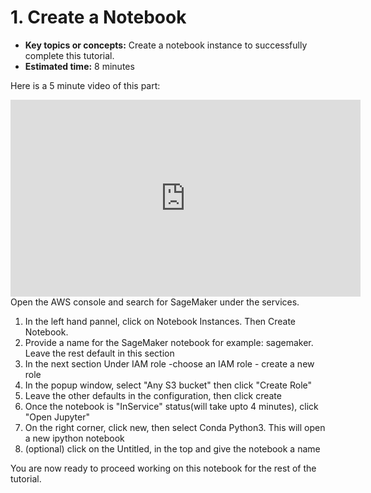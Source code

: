 # 1. Create a Notebook

* **Key topics or concepts:** Create a notebook instance to successfully complete this tutorial.
* **Estimated time:** 8 minutes

Here is a 5 minute video of this part:
<iframe width="560" height="315" src="https://www.youtube.com/embed/CFIYMzqAyNk" frameborder="0" allow="accelerometer; autoplay; encrypted-media; gyroscope; picture-in-picture" allowfullscreen></iframe>
Open the AWS console and search for SageMaker under the services.

1. In the left hand pannel, click on Notebook Instances. Then Create Notebook.
1. Provide a name for the SageMaker notebook for example: sagemaker. Leave the rest default in this section
1. In the next section Under IAM role -choose an IAM role - create a new role
1. In the popup window, select "Any S3 bucket" then click "Create Role"
1. Leave the other defaults in the configuration, then click create
1. Once the notebook is "InService" status(will take upto 4 minutes), click "Open Jupyter"
1. On the right corner, click new, then select Conda Python3. This will open a new ipython notebook
1. (optional) click on the Untitled, in the top and give the notebook a name

You are now ready to proceed working on this notebook for the rest of the tutorial.
